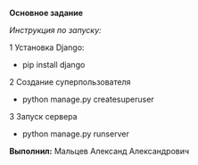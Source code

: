 **Основное задание**

*Инструкция по запуску:*

1 Установка Django:
 
* pip install django

2 Создание суперпользователя

* python manage.py createsuperuser

3 Запуск сервера

* python manage.py runserver

**Выполнил:** Мальцев Александ Александрович
